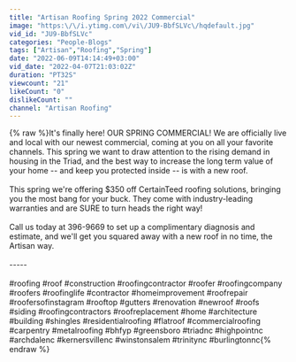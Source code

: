 ```yaml
---
title: "Artisan Roofing Spring 2022 Commercial"
image: "https:\/\/i.ytimg.com\/vi\/JU9-BbfSLVc\/hqdefault.jpg"
vid_id: "JU9-BbfSLVc"
categories: "People-Blogs"
tags: ["Artisan","Roofing","Spring"]
date: "2022-06-09T14:14:49+03:00"
vid_date: "2022-04-07T21:03:02Z"
duration: "PT32S"
viewcount: "21"
likeCount: "0"
dislikeCount: ""
channel: "Artisan Roofing"
---
```

{% raw %}It's finally here! OUR SPRING COMMERCIAL! We are officially live and local with our newest commercial, coming at you on all your favorite channels. This spring we want to draw attention to the rising demand in housing in the Triad, and the best way to increase the long term value of your home -- and keep you protected inside -- is with a new roof. <br /><br />This spring we're offering $350 off CertainTeed roofing solutions, bringing you the most bang for your buck. They come with industry-leading warranties and are SURE to turn heads the right way!<br /><br />Call us today at 396-9669 to set up a complimentary diagnosis and estimate, and we'll get you squared away with a new roof in no time, the Artisan way.<br /><br />-----<br /><br />#roofing #roof #construction #roofingcontractor #roofer #roofingcompany #roofers #roofinglife #contractor #homeimprovement #roofrepair #roofersofinstagram #rooftop #gutters #renovation #newroof #roofs #siding #roofingcontractors #roofreplacement #home #architecture #building #shingles #residentialroofing #flatroof #commercialroofing #carpentry #metalroofing #bhfyp #greensboro #triadnc #highpointnc #archdalenc #kernersvillenc #winstonsalem #trinitync #burlingtonnc{% endraw %}
